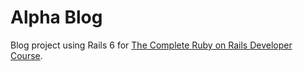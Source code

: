 # Alpha Blog

Blog project using Rails 6 for [The Complete Ruby on Rails Developer Course](https://github.udemy.com/course/the-complete-ruby-on-rails-developer-course).
